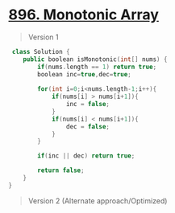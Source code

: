 # [896. Monotonic Array](https://leetcode.com/problems/monotonic-array/)
> Version 1
```c++
 class Solution {
    public boolean isMonotonic(int[] nums) {
        if(nums.length == 1) return true;
        boolean inc=true,dec=true;
        
        for(int i=0;i<nums.length-1;i++){
            if(nums[i] > nums[i+1]){
                inc = false;
            }
            if(nums[i] < nums[i+1]){
                dec = false;
            }
        }

        if(inc || dec) return true;

        return false;
    }
}
```

> Version 2 (Alternate approach/Optimized)